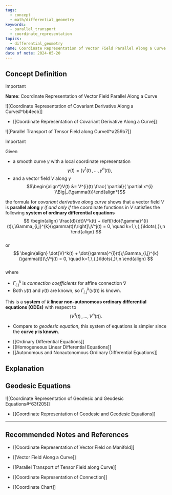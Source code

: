 ```yaml
---
tags:
  - concept
  - math/differential_geometry
keywords:
  - parallel_transport
  - coordinate_representation
topics:
  - differential_geometry
name: Coordinate Representation of Vector Field Parallel Along a Curve
date of note: 2024-05-20
---
```


## Concept Definition

>[!important]
>**Name**: Coordinate Representation of Vector Field Parallel Along a Curve

![[Coordinate Representation of Covariant Derivative Along a Curve#^bb4ecb]]

- [[Coordinate Representation of Covariant Derivative Along a Curve]]

![[Parallel Transport of Tensor Field along Curve#^a259b7]]


>[!important]
>Given 
>- a smooth curve $\gamma$ with a local coordinate representation $$\gamma(t) = (\gamma^1(t) \,{,}\ldots{,}\, \gamma^n(t)),$$ 
>- and a vector field  $V$ along $\gamma$ $$\begin{align*}V(t) &=  V^{i}(t) \frac{ \partial}{ \partial x^{i} }\Big|_{\gamma(t)}\end{align*}$$  
>
>the formula for *covariant derivative along curve* shows that a vector field $V$ is **parallel along** $\gamma$ *if and only if* the coordinate functions in $V$ satisfies the following **system of ordinary differential equations**
>$$
> \begin{align}
>  \frac{d}{dt}V^k(t)  + \left[\dot{\gamma}^{i}(t)\,\Gamma_{i,j}^{k}(\gamma(t))\right]\;V^j(t) = 0, \quad k=1,\,{,}\ldots{,}\,n
> \end{align}
>$$  
>or
>$$
> \begin{align}
> \dot{V}^k(t)  + \dot{\gamma}^{i}(t)\;\Gamma_{i,j}^{k}(\gamma(t))\;V^j(t) = 0, \quad k=1,\,{,}\ldots{,}\,n
> \end{align}
>$$  
>where 
>- $\Gamma_{i,j}^{k}$ is *connection coefficients* for affine connection $\nabla$
>- Both $\gamma(t)$ and $\dot{\gamma}(t)$ are known, so $\Gamma_{i,j}^{k}(\gamma(t))$ is known.
>
>This is a **system** of **$k$ linear non-autonomous ordinary differential equations (ODEs)** with respect to $$(V^1(t) \,{,}\ldots{,}\, V^n(t)).$$
>- Compare to *geodesic equation*, this system of equations is simpler since the **curve $\gamma$ is known**.

- [[Ordinary Differential Equations]]
- [[Homogeneous Linear Differential Equations]]
- [[Autonomous and Nonautonomous Ordinary Differential Equations]]


## Explanation


## Geodesic Equations

![[Coordinate Representation of Geodesic and Geodesic Equations#^63f205]]

- [[Coordinate Representation of Geodesic and Geodesic Equations]]





-----------
##  Recommended Notes and References


- [[Coordinate Representation of Vector Field on Manifold]]
- [[Vector Field Along a Curve]]
- [[Parallel Transport of Tensor Field along Curve]]

- [[Coordinate Representation of Connection]]
- [[Coordinate Chart]]
